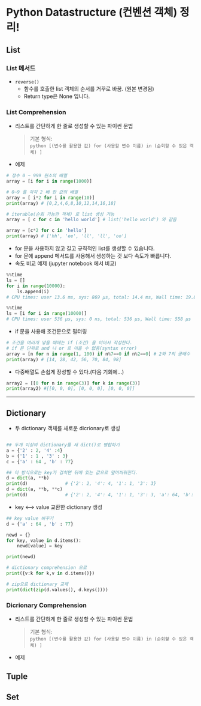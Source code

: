 # Python Datastructure (컨벤션 객체) 정리!

## List

### List 메서드

- `reverse()`
  - 함수를 호출한 list 객체의 순서를 거꾸로 바꿈. (원본 변경됨)
  - Return type은 None 입니다.

### List Comprehension

- 리스트를 간단하게 한 줄로 생성할 수 있는 파이썬 문법
  > 기본 형식: <br>`python [(변수를 활용한 값) for (사용할 변수 이름) in (순회할 수 있은 객체) ] `
- 예제

```python
# 정수 0 ~ 999 원소의 배열
array = [i for i in range(1000)]

# 0~9 를 각각 2 배 한 값의 배열
array = [ i*2 for i in range(10)]
print(array) # [0,2,4,6,8,10,12,14,16,18]

# iterable(순회 가능한 객체) 로 list 생성 가능
array = [ c for c in 'hello world'] # list('hello world') 와 같음

array = [c*2 for c in 'hello']
print(array) # ['hh', 'ee', 'll', 'll', 'oo']
```

- for 문을 사용하지 않고 길고 규칙적인 list를 생성할 수 있습니다.
- for 문에 append 메서드를 사용해서 생성하는 것 보다 속도가 빠릅니다.
- 속도 비교 예제 (jupyter notebook 에서 비교)

```python
%%time
ls = []
for i in range(10000):
    ls.append(i)
# CPU times: user 13.6 ms, sys: 869 µs, total: 14.4 ms, Wall time: 19.8 ms

%%time
ls = [i for i in range(10000)]
# CPU times: user 536 µs, sys: 0 ns, total: 536 µs, Wall time: 558 µs
```

- if 문을 사용해 조건문으로 필터링

```python
# 조건을 여러개 넣을 때에는 if (조건) 을 이어서 작성한다.
# if 문 단위로 and 나 or 로 이을 수 없음(syntax error)
array = [n for n in range(1, 100) if n%7==0 if n%2==0] # 2와 7의 공배수
print(array) # [14, 28, 42, 56, 70, 84, 98]
```

- 다중배열도 손쉽게 장성할 수 있다.(다음 기회에...)

```python
array2 = [[0 for n in range(3)] for k in range(3)]
print(array2) #[[0, 0, 0], [0, 0, 0], [0, 0, 0]]
```

---

## Dictionary

- 두 dictionary 객체를 새로운 dicrionary로 생성

```python

## 두개 이상의 dictionary를 새 dict()로 병합하기
a = {'2' : 2, '4' :4}
b = {'1' : 1 , '3' : 3}
c = {'a' : 64 , 'b' : 77}

## 이 방식으로는 key가 겹치면 뒤에 있는 값으로 덮어씌워진다.
d = dict(a, **b)
print(d)              # {'2': 2, '4': 4, '1': 1, '3': 3}
d = dict(a, **b, **c)
print(d)              # {'2': 2, '4': 4, '1': 1, '3': 3, 'a': 64, 'b': 77}

```

- key <--> value 교환한 dictionary 생성

```python
## key value 바꾸기
d = {'a' : 64 , 'b' : 77}

newd = {}
for key, value in d.items():
    newd[value] = key

print(newd)

# dictionary comprehension 으로
print({v:k for k,v in d.items()})

# zip으로 dictionary 교체
print(dict(zip(d.values(), d.keys())))

```

### Dicrionary Comprehension

- 리스트를 간단하게 한 줄로 생성할 수 있는 파이썬 문법

  > 기본 형식: <br>`python [(변수를 활용한 값) for (사용할 변수 이름) in (순회할 수 있은 객체) ] `

- 예제

## Tuple

## Set
